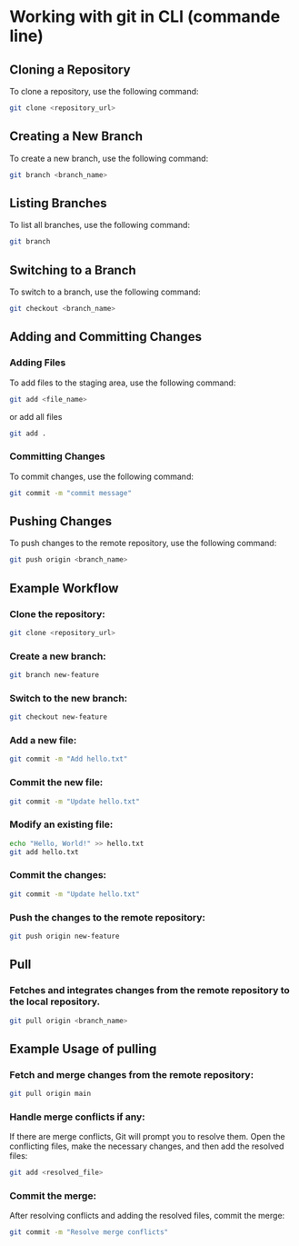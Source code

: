 # Working with git in CLI (commande line) 

## Cloning a Repository

To clone a repository, use the following command:

```sh
git clone <repository_url>
```

## Creating a New Branch
To create a new branch, use the following command:

```sh
git branch <branch_name>
```

## Listing Branches
To list all branches, use the following command:

```sh
git branch
```

## Switching to a Branch
To switch to a branch, use the following command:

```sh
git checkout <branch_name>
```

## Adding and Committing Changes
### Adding Files
To add files to the staging area, use the following command:

```sh
git add <file_name>
```

or add all files

```sh
git add . 
```

### Committing Changes
To commit changes, use the following command:

```sh
git commit -m "commit message"
```

## Pushing Changes
To push changes to the remote repository, use the following command:

```sh
git push origin <branch_name>
```

## Example Workflow
### Clone the repository:

```sh
git clone <repository_url>
```

### Create a new branch:

```sh
git branch new-feature
```

### Switch to the new branch:

```sh
git checkout new-feature
```

### Add a new file:

```sh
git commit -m "Add hello.txt"
```

### Commit the new file:

```sh
git commit -m "Update hello.txt"
```

### Modify an existing file:

```sh
echo "Hello, World!" >> hello.txt
git add hello.txt
```

### Commit the changes:

```sh
git commit -m "Update hello.txt"
```

### Push the changes to the remote repository:

```sh
git push origin new-feature
```

## Pull

### Fetches and integrates changes from the remote repository to the local repository.

```sh
git pull origin <branch_name>
```

## Example Usage of pulling

### Fetch and merge changes from the remote repository:

```sh
git pull origin main
```

### Handle merge conflicts if any:
If there are merge conflicts, Git will prompt you to resolve them. Open the conflicting files, make the necessary changes, and then add the resolved files:

```sh
git add <resolved_file>
```

### Commit the merge:
After resolving conflicts and adding the resolved files, commit the merge:

```sh
git commit -m "Resolve merge conflicts"
```
